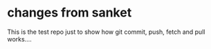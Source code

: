 changes from sanket
=======
This is the test repo just to show how git commit, push, fetch and pull works....

